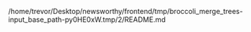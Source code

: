 /home/trevor/Desktop/newsworthy/frontend/tmp/broccoli_merge_trees-input_base_path-py0HE0xW.tmp/2/README.md